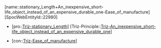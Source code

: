﻿---
type: TrizContradiction
aliases:
- stationary_Length+An_inexpensive_short-life_object_instead_of_an_expensive_durable_one-Ease_of_manufacture
license: CC BY-SA 4.0
copyright: https://github.com/SpocWeb
IsDeleted: false
IsReadOnly: false
Confidential: public
tags: 
- Triz/Contradiction
---
[name::stationary_Length+An_inexpensive_short-life_object_instead_of_an_expensive_durable_one-Ease_of_manufacture]
[SpocWebEntityId::22980]
+ [pro::[Triz-stationary_Length](tech/Triz/Parameter/Triz-stationary_Length.md)]
[Triz-Principle::[Triz-An_inexpensive_short-life_object_instead_of_an_expensive_durable_one](tech/Triz/Principle/Triz-An_inexpensive_short-life_object_instead_of_an_expensive_durable_one.md)]
- [con::[Triz-Ease_of_manufacture](tech/Triz/Parameter/Triz-Ease_of_manufacture.md)]

